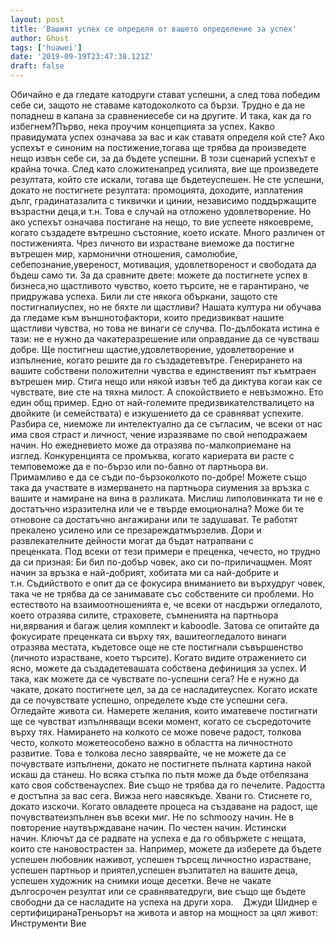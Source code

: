 ```yaml
---
layout: post
title: 'Вашият успех се определя от вашето определение за успех'
author: Ghost
tags: ['huawei']
date: '2019-09-19T23:47:38.121Z'
draft: false
---
```


Обичайно е да гледате катодруги стават успешни, а след това победим себе си, защото не ставаме катодоколкото са бързи. Трудно е да не попаднеш в капана за сравнениесебе си на другите. И така, как да го избегнем?Първо, нека проучим концепцията за успех. Какво правидумата успех означава за вас и как ставатя определя кой сте? Ако успехът е синоним на постижение,тогава ще трябва да произведете нещо извън себе си, за да бъдете успешни. В този сценарий успехът е крайна точка. След като сложитенапред усилията, вие ще произведете резултата, който сте искали, тогава ще бъдетеуспешен. Не сте успешни, докато не постигнете резултата: промоцията, доходите, изплатения дълг, градинатазалита с тиквички и цинии, независимо поддържащите възрастни деца,и т.н. Това е случай на отложено удовлетворение. Но ако успехът означава постигане на нещо, то вие успеете някоевреме, когато създадете вътрешно състояние, което искате. Много различен от постиженията. Чрез личното ви израстване виеможе да постигне вътрешен мир, хармонични отношения, самолюбие, себепознание,увереност, мотивация, удовлетвореност и свободата да бъдеш само ти. За да сравните двете: можете да постигнете успех в бизнеса,но щастливото чувство, което търсите, не е гарантирано, че придружава успеха. Били ли сте някога объркани, защото сте постигналиуспех, но не бяхте ли щастливи? Нашата култура ни обучава да гледаме към външнотофактори, които предизвикват нашите щастливи чувства, но това не винаги се случва. По-дълбоката истина е тази: не е нужно да чакатеразрешение или оправдание да се чувстваш добре. Ще постигнеш щастие,удовлетворение, удовлетворение и изпълнение, когато решите да го създадетевътре. Генерирането на вашите собствени положителни чувства е единственият път къмтраен вътрешен мир. Стига нещо или някой извън теб да диктува когаи как се чувствате, вие сте на тяхна милост. А спокойствието е невъзможно. Ето един общ пример. Едно от най-големите предизвикателствалицето на двойките (и семействата) е изкушението да се сравняват успехите. Разбира се, ниеможе ли интелектуално да се съгласим, че всеки от нас има своя страст и личност, чение изразяваме по свой неподражаем начин. Но ежедневието може да отразява по-малкоприемане на изглед. Конкуренцията се промъква, когато кариерата ви расте с темповеможе да е по-бързо или по-бавно от партньора ви. Примамливо е да се съди по-бързоколкото по-добре! Можете също така да участвате в измерването на партньора сиумения за връзка с вашите и намиране на вина в разликата. Мислиш липоловинката ти не е достатъчно изразителна или че е твърде емоционална? Може би те отновоне са достатъчно ангажирани или те задушават. Те работят прекалено усилено или се презареждатмързелив. Дори и развлекателните дейности могат да бъдат натрапвани с преценката. Под всеки от тези примери е преценка, чечесто, но трудно да си призная: Би бил по-добър човек, ако си по-приличащмен. Моят начин за връзка е най-добрият, хобитата ми са най-добрите и т.н. Съдийството е опит да се фокусира вниманието ви върхудруг човек, така че не трябва да се занимавате със собствените си проблеми. Но естеството на взаимоотношенията е, че всеки от насдържи огледалото, което отразява силите, страховете, съмненията на партньора ни,вярвания и багаж целия комплект и kaboodle. Затова се опитайте да фокусирате преценката си върху тях, вашитеогледалото винаги отразява местата, къдетовсе още не сте постигнали съвършенство (личното израстване, което търсите). Когато видите отражението си ясно, можете да създадетевашата собствена дефиниция за успех. И така, как можете да се чувствате по-успешни сега? Не е нужно да чакате, докато постигнете цел, за да се насладитеуспех. Когато искате да се почувствате успешно, определете къде сте успешни сега. Огледайте живота си. Намерете желания, които иматевече постигнати ще се чувстват изпълняващи всеки момент, когато се съсредоточите върху тях. Намирането на колкото се може повече радост, толкова често, колкото можетеособено важно в областта на личностното развитие. Това е толкова лесно завярвайте, че не можете да се почувствате изпълнени, докато не постигнете пълната картина накой искаш да станеш. Но всяка стъпка по пътя може да бъде отбелязана като своя собственауспех. Вие също не трябва да го печелите. Радостта е достъпна за вас сега. Вижза него навсякъде. Хвани го. Стиснете го, докато изскочи. Когато овладеете процеса на създаване на радост, ще почувстватеизпълнен във всеки миг. Не по schmoozy начин. Не в повторение наутвърждаване начин. По честен начин. Истински начин. Ключът да се радвате на успеха е да го обвържете с нещата, които сте нановострастен за. Например, можете да изберете да бъдете успешен любовник наживот, успешен търсещ личностно израстване, успешен партньор и приятел,успешен възпитател на вашите деца, успешен художник на снимки иоще десетки. Вече не чакате дългосрочен резултат или се сравняватедруги, вие също ще бъдете свободни да се насладите на успеха на други хора.    Джуди Шиднер е сертифициранаТреньорът на живота и автор на мощност за цял живот: Инструменти Вие

